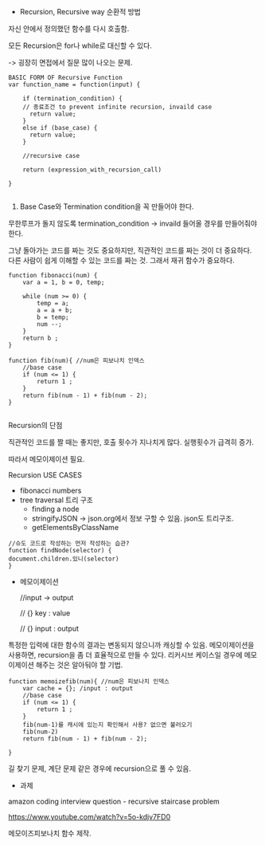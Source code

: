 - Recursion, Recursive way 순환적 방법

자신 안에서 정의했던 함수를 다시 호출함.

모든 Recursion은 for나 while로 대신할 수 있다.



-> 굉장히 면접에서 질문 많이 나오는 문제. 

```
BASIC FORM OF Recursive Function
var function_name = function(input) {
    
    if (termination_condition) { 
    // 종료조건 to prevent infinite recursion, invaild case
      return value;
    }
    else if (base_case) {
      return value;
    }
    
    //recursive case
    
    return (expression_with_recursion_call)   
    
}


```

1. Base Case와 Termination condition을 꼭 만들어야 한다.

무한루프가 돌지 않도록 termination_condition -> invaild 들어올 경우를 만들어줘야 한다.



그냥 돌아가는 코드를 짜는 것도 중요하지만, 직관적인 코드를 짜는 것이 더 중요하다. 다른 사람이 쉽게 이해할 수 있는 코드를 짜는 것. 그래서 재귀 함수가 중요하다.

```
function fibonacci(num) {
    var a = 1, b = 0, temp;
    
    while (num >= 0) {
        temp = a;
        a = a + b;
        b = temp;
        num --;
    }
    return b ;
}
```



```
function fib(num){ //num은 피보나치 인덱스
    //base case
    if (num <= 1) {
        return 1 ;
    }
    return fib(num - 1) + fib(num - 2);
}
 

```



Recursion의 단점

  직관적인 코드를 짤 때는 좋지만, 호출 횟수가 지나치게 많다. 실행횟수가 급격히 증가.

  따라서 메모이제이션 필요.



Recursion USE CASES 

- fibonacci numbers
- tree traversal 트리 구조
  - finding a node
  - stringifyJSON -> json.org에서 정보 구할 수 있음. json도 트리구조. 
  - getElementsByClassName



```
//슈도 코드로 작성하는 먼저 작성하는 습관?
function findNode(selector) { 
document.children.있니(selector)
}
```



- 메모이제이션

  //input -> output 

  // {} key : value

  // {} input : output

특정한 입력에 대한 함수의 결과는 변동되지 않으니까 캐싱할 수 있음. 메모이제이션을 사용하면, recursion을 좀 더 효율적으로 만들 수 있다. 리커시브 케이스일 경우에 메모이제이션 해주는 것은 알아둬야 할 기법.

```
function memoizefib(num){ //num은 피보나치 인덱스
    var cache = {}; /input : output
    //base case
    if (num <= 1) {
        return 1 ;
    }
    fib(num-1)를 캐시에 있는지 확인해서 사용? 없으면 불러오기
    fib(num-2)    
    return fib(num - 1) + fib(num - 2);
    
}
```



길 찾기 문제, 계단 문제 같은 경우에 recursion으로 풀 수 있음.



- 과제

amazon coding interview question - recursive staircase problem

https://www.youtube.com/watch?v=5o-kdjv7FD0

메모이즈피보나치 함수 제작.

